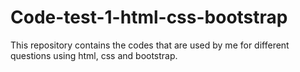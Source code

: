 # Code-test-1-html-css-bootstrap
This repository contains the codes that are used by me for different questions using html, css and bootstrap.
